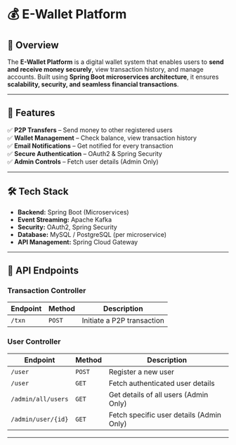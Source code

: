 # 💰 E-Wallet Platform  

## 📌 Overview  
The **E-Wallet Platform** is a digital wallet system that enables users to **send and receive money securely**, view transaction history, and manage accounts. Built using **Spring Boot microservices architecture**, it ensures **scalability, security, and seamless financial transactions**.

---

## **🚀 Features**
✅ **P2P Transfers** – Send money to other registered users  
✅ **Wallet Management** – Check balance, view transaction history  
✅ **Email Notifications** – Get notified for every transaction  
✅ **Secure Authentication** – OAuth2 & Spring Security  
✅ **Admin Controls** – Fetch user details (Admin Only)  

---

## **🛠️ Tech Stack**
- **Backend:** Spring Boot (Microservices)  
- **Event Streaming:** Apache Kafka  
- **Security:** OAuth2, Spring Security  
- **Database:** MySQL / PostgreSQL (per microservice)  
- **API Management:** Spring Cloud Gateway  

---

## **📌 API Endpoints**
### **Transaction Controller**
| Endpoint | Method | Description |
|----------|--------|-------------|
| `/txn` | `POST` | Initiate a P2P transaction |

### **User Controller**
| Endpoint | Method | Description |
|----------|--------|-------------|
| `/user` | `POST` | Register a new user |
| `/user` | `GET` | Fetch authenticated user details |
| `/admin/all/users` | `GET` | Get details of all users (Admin Only) |
| `/admin/user/{id}` | `GET` | Fetch specific user details (Admin Only) |

---

<!-- ## **📥 Setup & Installation**

### **1️⃣ Clone the Repository**
```bash
git clone https://github.com/DeepthiChn1/E-Wallet-Platform.git
cd E-Wallet-Platform
2️⃣ Configure Databases
Ensure MySQL or PostgreSQL is installed and running.
Create separate databases for each microservice:

sql
Copy
Edit
CREATE DATABASE user_service_db;
CREATE DATABASE transaction_service_db;
CREATE DATABASE wallet_service_db;
CREATE DATABASE notification_service_db;
Update application.properties in each microservice with the correct database credentials:

properties
Copy
Edit
spring.datasource.url=jdbc:mysql://localhost:3306/user_service_db
spring.datasource.username=root
spring.datasource.password=yourpassword
3️⃣ Ensure Kafka is Running
Start Apache Kafka before running the services:

bash
Copy
Edit
kafka-server-start.sh config/server.properties
If using Docker, start Kafka with:

bash
Copy
Edit
docker-compose up -d
4️⃣ Run Each Microservice
Navigate to each service folder and start them:

bash
Copy
Edit
cd user-service && mvn spring-boot:run
cd ../transaction-service && mvn spring-boot:run
cd ../wallet-service && mvn spring-boot:run
cd ../notification-service && mvn spring-boot:run
📜 License
This project is MIT Licensed – feel free to modify and use it. -->